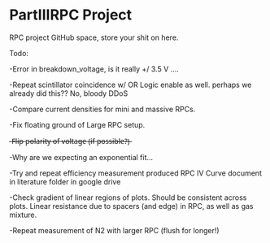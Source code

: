 # PartIIIRPC Project
RPC project GitHub space, store your shit on here.

Todo:

-Error in breakdown_voltage, is it really +/ 3.5 V ….

-Repeat scintillator coincidence w/ OR Logic enable as well. perhaps we already did this?? No, bloody DDoS

-Compare current densities for mini and massive RPCs.

-Fix floating ground of Large RPC setup.

-̶F̶l̶i̶p̶ p̶o̶l̶a̶r̶i̶t̶y̶ o̶f̶ v̶o̶l̶t̶a̶g̶e̶ (̶i̶f̶ p̶o̶s̶s̶i̶b̶l̶e̶?̶)̶

-Why are we expecting an exponential fit...

-Try and repeat efficiency measurement produced RPC IV Curve document in literature folder in google drive

-Check gradient of linear regions of plots. Should be consistent across plots. Linear resistance due to spacers (and edge) in RPC, as well as gas mixture.

-Repeat measurement of N2 with larger RPC (flush for longer!)
